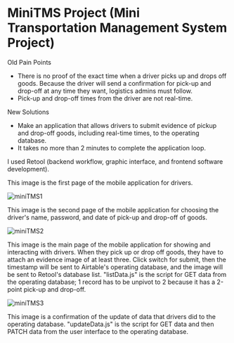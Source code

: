 # MiniTMS Project (Mini Transportation Management System Project)
Old Pain Points
  - There is no proof of the exact time when a driver picks up and drops off goods. Because the driver will send a confirmation for pick-up and drop-off at any time they want, logistics admins must follow.
  - Pick-up and drop-off times from the driver are not real-time.

New Solutions
  - Make an application that allows drivers to submit evidence of pickup and drop-off goods, including real-time times, to the operating database.
  - It takes no more than 2 minutes to complete the application loop.

I used Retool (backend workflow, graphic interface, and frontend software development).

This image is the first page of the mobile application for drivers.

![miniTMS1](https://github.com/petchanawat/MiniTMS/assets/158483894/fca1ab23-7350-45cb-b0ce-5a4c9303e210)


This image is the second page of the mobile application for choosing the driver's name, password, and date of pick-up and drop-off of goods.

![miniTMS2](https://github.com/petchanawat/MiniTMS/assets/158483894/f9c894e0-946a-4ed9-8d46-8a6ab09a6cf6)


This image is the main page of the mobile application for showing and interacting with drivers. When they pick up or drop off goods, they have to attach an evidence image of at least three.
Click switch for submit, then the timestamp will be sent to Airtable's operating database, and the image will be sent to Retool's database list. "listData.js" is the script for GET data from the operating database; 1 record has to be unpivot to 2 because it has a 2-point pick-up and drop-off.

![miniTMS3](https://github.com/petchanawat/MiniTMS/assets/158483894/8402612c-ef8c-4249-945a-c5f1155c1b48)


 This image is a confirmation of the update of data that drivers did to the operating database. "updateData.js" is the script for GET data and then PATCH data from the user interface to the operating database.







